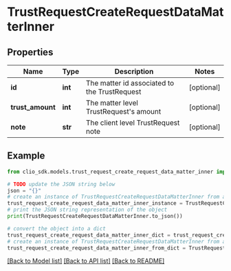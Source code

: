 # TrustRequestCreateRequestDataMatterInner


## Properties

Name | Type | Description | Notes
------------ | ------------- | ------------- | -------------
**id** | **int** | The matter id associated to the TrustRequest | [optional] 
**trust_amount** | **int** | The matter level TrustRequest&#39;s amount | [optional] 
**note** | **str** | The client level TrustRequest note | [optional] 

## Example

```python
from clio_sdk.models.trust_request_create_request_data_matter_inner import TrustRequestCreateRequestDataMatterInner

# TODO update the JSON string below
json = "{}"
# create an instance of TrustRequestCreateRequestDataMatterInner from a JSON string
trust_request_create_request_data_matter_inner_instance = TrustRequestCreateRequestDataMatterInner.from_json(json)
# print the JSON string representation of the object
print(TrustRequestCreateRequestDataMatterInner.to_json())

# convert the object into a dict
trust_request_create_request_data_matter_inner_dict = trust_request_create_request_data_matter_inner_instance.to_dict()
# create an instance of TrustRequestCreateRequestDataMatterInner from a dict
trust_request_create_request_data_matter_inner_from_dict = TrustRequestCreateRequestDataMatterInner.from_dict(trust_request_create_request_data_matter_inner_dict)
```
[[Back to Model list]](../README.md#documentation-for-models) [[Back to API list]](../README.md#documentation-for-api-endpoints) [[Back to README]](../README.md)


